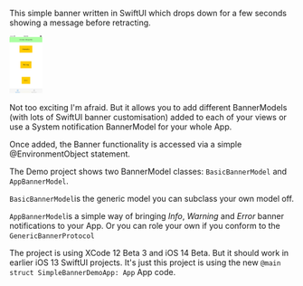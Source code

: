 This simple banner written in SwiftUI which drops down for a few seconds showing a message before retracting.



<img src="https://raw.githubusercontent.com/eleanorsp/SimpleBannerDemo/master/mdImages/Carrier.jpg" alt="Banner Example" style="zoom:10%;" />



Not too exciting I'm afraid. But it allows you to add different BannerModels (with lots of SwiftUI banner customisation) added to each of your views or use a System notification BannerModel for your whole App.

Once added, the Banner functionality is accessed via a simple @EnvironmentObject statement.

The Demo project shows two BannerModel classes: `BasicBannerModel` and `AppBannerModel`. 

`BasicBannerModel`is the generic model you can subclass your own model off. 

`AppBannerModel`is a simple way of bringing *Info*, *Warning* and *Error* banner notifications to your App. Or you can role your own if you conform to the `GenericBannerProtocol`

The project is using XCode 12 Beta 3 and iOS 14 Beta. But it should work in earlier iOS 13 SwiftUI projects. It's just this project is using the new `@main struct SimpleBannerDemoApp: App` App code.


